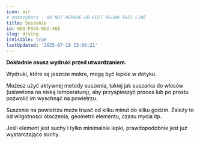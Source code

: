 ```yaml
---
icon: air
# snazzyDocs - DO NOT REMOVE OR EDIT BELOW THIS LINE
title: Suszenie
id: WDQ-FOJA-9DU-46E
slug: drying
isVisible: true
lastUpdated: '2025-07-18 23:06:21'
---
```

**<span style="color:#000000;"><span style="background-color:transparent;">Dokładnie osusz wydruki przed utwardzaniem.</span></span>**

<span style="color:#000000;"><span style="background-color:transparent;">Wydruki, które są jeszcze mokre, mogą być lepkie w dotyku.</span></span>

<span style="color:#000000;"><span style="background-color:transparent;">Możesz użyć aktywnej metody suszenia, takiej jak suszarka do włosów (ustawiona na niską temperaturę), aby przyspieszyć proces lub po prostu pozwolić im wyschnąć na powietrzu.</span></span>

<span style="color:#000000;"><span style="background-color:transparent;">Suszenie na powietrzu może trwać od kilku minut do kilku godzin. Zależy to od wilgotności otoczenia, geometrii elementu, czasu mycia itp.</span></span>

<span style="color:#000000;"><span style="background-color:transparent;">Jeśli element jest suchy i tylko minimalnie lepki, prawdopodobnie jest już wystarczająco suchy.</span></span>

<br />
